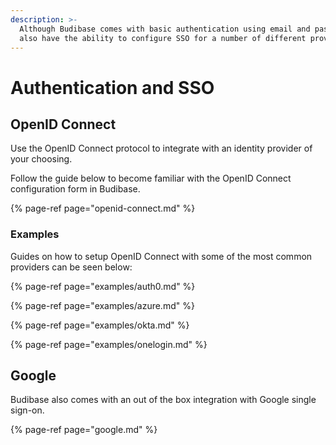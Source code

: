 ```yaml
---
description: >-
  Although Budibase comes with basic authentication using email and password you
  also have the ability to configure SSO for a number of different providers.
---
```


# Authentication and SSO

## OpenID Connect

Use the OpenID Connect protocol to integrate with an identity provider of your choosing. 

Follow the guide below to become familiar with the OpenID Connect configuration form in Budibase. 

{% page-ref page="openid-connect.md" %}

### Examples

Guides on how to setup OpenID Connect with some of the most common providers can be seen below:

{% page-ref page="examples/auth0.md" %}

{% page-ref page="examples/azure.md" %}

{% page-ref page="examples/okta.md" %}

{% page-ref page="examples/onelogin.md" %}

## Google

Budibase also comes with an out of the box integration with Google single sign-on.

{% page-ref page="google.md" %}
